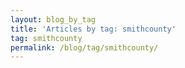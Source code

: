 ```yaml
---
layout: blog_by_tag
title: 'Articles by tag: smithcounty'
tag: smithcounty
permalink: /blog/tag/smithcounty/
---
```

